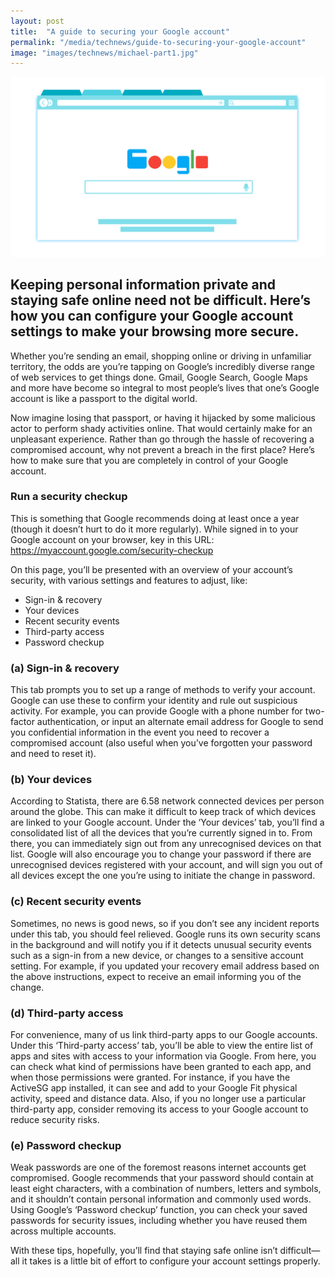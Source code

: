 ```yaml
---
layout: post
title:  "A guide to securing your Google account"
permalink: "/media/technews/guide-to-securing-your-google-account"
image: "images/technews/michael-part1.jpg"
---
```


![A guide to securing your Google account](/images/technews/google-secure-part1.png)

Keeping personal information private and staying safe online need not be difficult. Here’s how you can configure your Google account settings to make your browsing more secure.
---
 
Whether you’re sending an email, shopping online or driving in unfamiliar territory, the odds are you’re tapping on Google’s incredibly diverse range of web services to get things done. Gmail, Google Search, Google Maps and more have become so integral to most people’s lives that one’s Google account is like a passport to the digital world.

Now imagine losing that passport, or having it hijacked by some malicious actor to perform shady activities online. That would certainly make for an unpleasant experience. Rather than go through the hassle of recovering a compromised account, why not prevent a breach in the first place? Here’s how to make sure that you are completely in control of your Google account.

### **Run a security checkup**

This is something that Google recommends doing at least once a year (though it doesn’t hurt to do it more regularly). While signed in to your Google account on your browser, key in this URL: https://myaccount.google.com/security-checkup 

On this page, you’ll be presented with an overview of your account’s security, with various settings and features to adjust, like:
 - Sign-in & recovery
 - Your devices
 - Recent security events
 - Third-party access
 - Password checkup

### (a) Sign-in & recovery

This tab prompts you to set up a range of methods to verify your account. Google can use these to confirm your identity and rule out suspicious activity. For example, you can provide Google with a phone number for two-factor authentication, or input an alternate email address for Google to send you confidential information in the event you need to recover a compromised account (also useful when you’ve forgotten your password and need to reset it).

### (b) Your devices

According to Statista, there are 6.58 network connected devices per person around the globe. This can make it difficult to keep track of which devices are linked to your Google account. Under the ‘Your devices’ tab, you’ll find a consolidated list of all the devices that you’re currently signed in to. From there, you can immediately sign out from any unrecognised devices on that list. Google will also encourage you to change your password if there are unrecognised devices registered with your account, and will sign you out of all devices except the one you’re using to initiate the change in password. 

### (c) Recent security events

Sometimes, no news is good news, so if you don’t see any incident reports under this tab, you should feel relieved. Google runs its own security scans in the background and will notify you if it detects unusual security events such as a sign-in from a new device, or changes to a sensitive account setting. For example, if you updated your recovery email address based on the above instructions, expect to receive an email informing you of the change. 

### (d)  Third-party access

For convenience, many of us link third-party apps to our Google accounts. Under this ‘Third-party access’ tab, you’ll be able to view the entire list of apps and sites with access to your information via Google. From here, you can check what kind of permissions have been granted to each app, and when those permissions were granted. For instance, if you have the ActiveSG app installed, it can see and add to your Google Fit physical activity, speed and distance data. Also, if you no longer use a particular third-party app, consider removing its access to your Google account to reduce security risks. 

### (e) Password checkup

Weak passwords are one of the foremost reasons internet accounts get compromised. Google recommends that your password should contain at least eight characters, with a combination of numbers, letters and symbols, and it shouldn’t contain personal information and commonly used words. Using Google’s ‘Password checkup’ function, you can check your saved passwords for security issues, including whether you have reused them across multiple accounts.

With these tips, hopefully, you’ll find that staying safe online isn’t difficult—all it takes is a little bit of effort to configure your account settings properly. 
